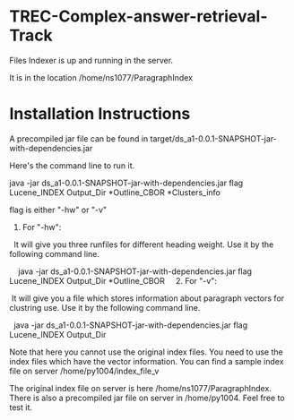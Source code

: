 # TREC-Complex-answer-retrieval-Track

Files 
Indexer is up and running in the server.

It is in the location /home/ns1077/ParagraphIndex

# Installation Instructions

A precompiled jar file can be found in target/ds_a1-0.0.1-SNAPSHOT-jar-with-dependencies.jar

Here's the command line to run it. 

java -jar ds_a1-0.0.1-SNAPSHOT-jar-with-dependencies.jar flag Lucene_INDEX Output_Dir *Outline_CBOR *Clusters_info

flag is either "-hw" or "-v"

1. For "-hw":

   It will give you three runfiles for different heading weight. Use it by the following command line.
     
     java -jar ds_a1-0.0.1-SNAPSHOT-jar-with-dependencies.jar flag Lucene_INDEX Output_Dir *Outline_CBOR
     
2. For "-v":

  It will give you a file which stores information about paragraph vectors for clustring use. Use it by the following command line.
  
   java -jar ds_a1-0.0.1-SNAPSHOT-jar-with-dependencies.jar flag Lucene_INDEX Output_Dir
   
  Note that here you cannot use the original index files. You need to use the index files which have the vector information. You can find a sample index file on server /home/py1004/index_file_v
 
The original index file on server is here /home/ns1077/ParagraphIndex. There is also a precompiled jar file on server in /home/py1004. Feel free to test it. 

  

